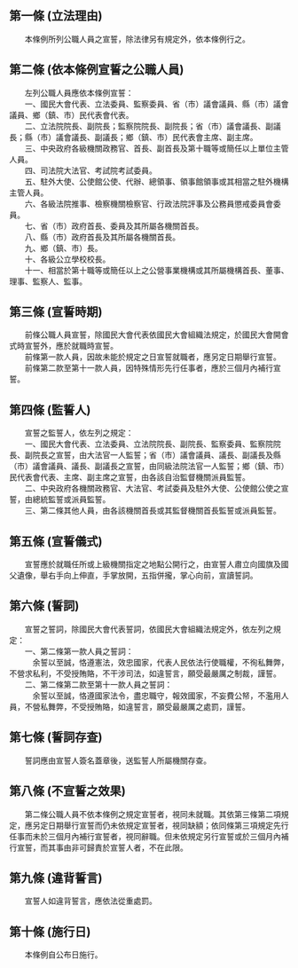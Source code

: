 第一條 (立法理由)
-----------------
　　本條例所列公職人員之宣誓，除法律另有規定外，依本條例行之。  


第二條 (依本條例宣誓之公職人員)
-------------------------------
　　左列公職人員應依本條例宣誓：  
　　一、國民大會代表、立法委員、監察委員、省（市）議會議員、縣（市）議會議員、鄉（鎮、市）民代表會代表。  
　　二、立法院院長、副院長；監察院院長、副院長；省（市）議會議長、副議長；縣（市）議會議長、副議長；鄉（鎮、市）民代表會主席、副主席。  
　　三、中央政府各級機關政務官、首長、副首長及第十職等或簡任以上單位主管人員。  
　　四、司法院大法官、考試院考試委員。  
　　五、駐外大使、公使館公使、代辦、總領事、領事館領事或其相當之駐外機構主管人員。  
　　六、各級法院推事、檢察機關檢察官、行政法院評事及公務員懲戒委員會委員。  
　　七、省（市）政府首長、委員及其所屬各機關首長。  
　　八、縣（市）政府首長及其所屬各機關首長。  
　　九、鄉（鎮、市）長。  
　　十、各級公立學校校長。  
　　十一、相當於第十職等或簡任以上之公營事業機構或其所屬機構首長、董事、理事、監察人、監事。  


第三條 (宣誓時期)
-----------------
　　前條公職人員宣誓，除國民大會代表依國民大會組織法規定，於國民大會開會式時宣誓外，應於就職時宣誓。  
　　前條第一款人員，因故未能於規定之日宣誓就職者，應另定日期舉行宣誓。  
　　前條第二款至第十一款人員，因特殊情形先行任事者，應於三個月內補行宣誓。  


第四條 (監誓人)
---------------
　　宣誓之監誓人，依左列之規定：  
　　一、國民大會代表、立法委員、立法院院長、副院長、監察委員、監察院院長、副院長之宣誓，由大法官一人監誓；省（市）議會議員、議長、副議長及縣（市）議會議員、議長、副議長之宣誓，由同級法院法官一人監誓；鄉（鎮、市）民代表會代表、主席、副主席之宣誓，由各該自治監督機關派員監誓。  
　　二、中央政府各機關政務官、大法官、考試委員及駐外大使、公使館公使之宣誓，由總統監誓或派員監誓。  
　　三、第二條其他人員，由各該機關首長或其監督機關首長監誓或派員監誓。  


第五條 (宣誓儀式)
-----------------
　　宣誓應於就職任所或上級機關指定之地點公開行之，由宣誓人肅立向國旗及國父遺像，舉右手向上伸直，手掌放開，五指併攏，掌心向前，宣讀誓詞。  


第六條 (誓詞)
-------------
　　宣誓之誓詞，除國民大會代表誓詞，依國民大會組織法規定外，依左列之規定：  
　　一、第二條第一款人員之誓詞：  
　　　余誓以至誠，恪遵憲法，效忠國家，代表人民依法行使職權，不徇私舞弊，不營求私利，不受授賄賂，不干涉司法，如違誓言，願受最嚴厲之制裁，謹誓。  
　　二、第二條第二款至第十一款人員之誓詞：  
　　　余誓以至誠，恪遵國家法令，盡忠職守，報效國家，不妄費公帑，不濫用人員，不營私舞弊，不受授賄賂，如違誓言，願受最嚴厲之處罰，謹誓。  


第七條 (誓詞存查)
-----------------
　　誓詞應由宣誓人簽名蓋章後，送監誓人所屬機關存查。  


第八條 (不宣誓之效果)
---------------------
　　第二條公職人員不依本條例之規定宣誓者，視同未就職。其依第三條第二項規定，應另定日期舉行宣誓而仍未依規定宣誓者，視同缺額；依同條第三項規定先行任事而未於三個月內補行宣誓者，視同辭職。但未依規定另行宣誓或於三個月內補行宣誓，而其事由非可歸責於宣誓人者，不在此限。  


第九條 (違背誓言)
-----------------
　　宣誓人如違背誓言，應依法從重處罰。  


第十條 (施行日)
---------------
　　本條例自公布日施行。